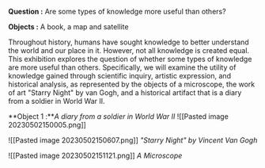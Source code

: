 
**Question :** Are some types of knowledge more useful than others?

**Objects :**  A book, a map and satellite

Throughout history, humans have sought knowledge to better understand the world and our place in it. However, not all knowledge is created equal. This exhibition explores the question of whether some types of knowledge are more useful than others. Specifically, we will examine the utility of knowledge gained through scientific inquiry, artistic expression, and historical analysis, as represented by the objects of a microscope, the work of art "Starry Night" by van Gogh, and a historical artifact that is a diary from a soldier in World War II.


**Object 1 :***A diary from a soldier in World War II*
![[Pasted image 20230502150005.png]]


![[Pasted image 20230502150607.png]]
*"Starry Night"  by Vincent Van Gogh*

![[Pasted image 20230502151121.png]]
*A Microscope*


